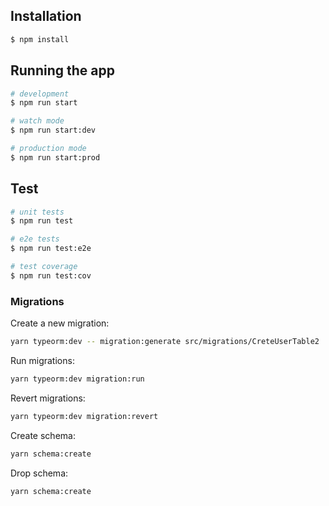 ## Installation

```bash
$ npm install
```

## Running the app

```bash
# development
$ npm run start

# watch mode
$ npm run start:dev

# production mode
$ npm run start:prod
```

## Test

```bash
# unit tests
$ npm run test

# e2e tests
$ npm run test:e2e

# test coverage
$ npm run test:cov
```

### Migrations

Create a new migration:

```bash
yarn typeorm:dev -- migration:generate src/migrations/CreteUserTable2
```

Run migrations:

```bash
yarn typeorm:dev migration:run
```

Revert migrations:

```bash
yarn typeorm:dev migration:revert
```

Create schema:

```bash
yarn schema:create
```

Drop schema:

```bash
yarn schema:create
```

